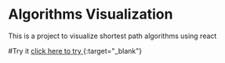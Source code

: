 # Algorithms Visualization

This is a project to visualize shortest path algorithms using react

#Try it
[click here to try ](https://fawzeus.github.io/distance-algorithms-visualizatio){:target="\_blank"}
